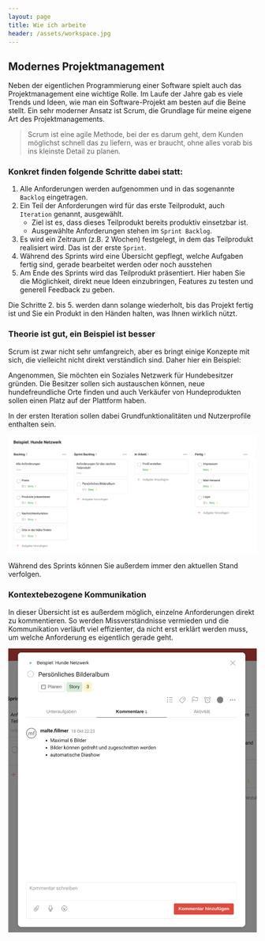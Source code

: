 ```yaml
---
layout: page
title: Wie ich arbeite
header: /assets/workspace.jpg
---
```


## Modernes Projektmanagement

Neben der eigentlichen Programmierung einer Software spielt auch das Projektmanagement eine wichtige Rolle.
Im Laufe der Jahre gab es viele Trends und Ideen, wie man ein Software-Projekt am besten auf die Beine stellt.
Ein sehr moderner Ansatz ist Scrum, die Grundlage für meine eigene Art des Projektmanagements. 

> Scrum ist eine agile Methode, bei der es darum geht, dem Kunden möglichst schnell das zu liefern, was er braucht, ohne alles vorab bis ins kleinste Detail zu planen. 

### Konkret finden folgende Schritte dabei statt:

1. Alle Anforderungen werden aufgenommen und in das sogenannte `Backlog` eingetragen.
2. Ein Teil der Anforderungen wird für das erste Teilprodukt, auch `Iteration` genannt, ausgewählt.
    - Ziel ist es, dass dieses Teilprodukt bereits produktiv einsetzbar ist.
    - Ausgewählte Anforderungen stehen im `Sprint Backlog`.
3. Es wird ein Zeitraum (z.B. 2 Wochen) festgelegt, in dem das Teilprodukt realisiert wird. Das ist der erste `Sprint`.
4. Während des Sprints wird eine Übersicht gepflegt, welche Aufgaben fertig sind, gerade bearbeitet werden oder noch ausstehen
5. Am Ende des Sprints wird das Teilprodukt präsentiert. Hier haben Sie die Möglichkeit, direkt neue Ideen einzubringen, Features zu testen und generell Feedback zu geben. 

Die Schritte 2. bis 5. werden dann solange wiederholt, bis das Projekt fertig ist und Sie ein Produkt in den Händen halten, was Ihnen wirklich nützt.

### Theorie ist gut, ein Beispiel ist besser

Scrum ist zwar nicht sehr umfangreich, aber es bringt einige Konzepte mit sich, die vielleicht nicht direkt verständlich sind. Daher hier ein Beispiel:

Angenommen, Sie möchten ein Soziales Netzwerk für Hundebesitzer gründen. Die Besitzer sollen sich austauschen können, neue hundefreundliche Orte finden und auch Verkäufer von Hundeprodukten sollen einen Platz auf der Plattform haben. 

In der ersten Iteration sollen dabei Grundfunktionalitäten und Nutzerprofile enthalten sein.

![Scrum Board](/assets/board.png)

Während des Sprints können Sie außerdem immer den aktuellen Stand verfolgen. 

### Kontextebezogene Kommunikation

In dieser Übersicht ist es außerdem möglich, einzelne Anforderungen direkt zu kommentieren.
So werden Missverständnisse vermieden und die Kommunikation verläuft viel effizienter, da nicht erst erklärt werden muss, um welche Anforderung es eigentlich gerade geht. 

![Kommentaransicht](assets/kommunikation.png)